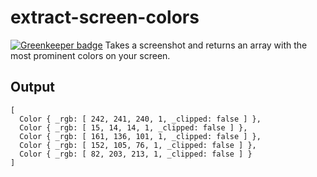 # extract-screen-colors

[![Greenkeeper badge](https://badges.greenkeeper.io/vernondegoede/extract-screen-colors.svg)](https://greenkeeper.io/)
Takes a screenshot and returns an array with the most prominent colors on your screen.

## Output

```
[ 
  Color { _rgb: [ 242, 241, 240, 1, _clipped: false ] },
  Color { _rgb: [ 15, 14, 14, 1, _clipped: false ] },
  Color { _rgb: [ 161, 136, 101, 1, _clipped: false ] },
  Color { _rgb: [ 152, 105, 76, 1, _clipped: false ] },
  Color { _rgb: [ 82, 203, 213, 1, _clipped: false ] }
]
  ```
